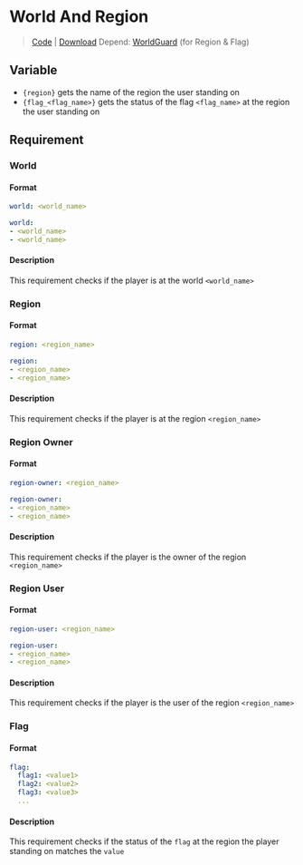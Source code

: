 # World And Region
> [Code](https://github.com/BetterGUI-MC/World-And-Region/) | [Download](https://ci.codemc.io/job/BetterGUI-MC/view/Addon/job/World%20And%20Region/)
> Depend: [WorldGuard](https://dev.bukkit.org/projects/worldguard) (for Region & Flag)

## Variable
* `{region}` gets the name of the region the user standing on
* `{flag_<flag_name>}` gets the status of the flag `<flag_name>` at the region the user standing on

## Requirement

### World

#### Format
```yaml
world: <world_name>
```
```yaml
world:
- <world_name>
- <world_name>
```

#### Description
This requirement checks if the player is at the world `<world_name>`

### Region

#### Format
```yaml
region: <region_name>
```
```yaml
region:
- <region_name>
- <region_name>
```

#### Description
This requirement checks if the player is at the region `<region_name>`

### Region Owner

#### Format
```yaml
region-owner: <region_name>
```
```yaml
region-owner:
- <region_name>
- <region_name>
```

#### Description
This requirement checks if the player is the owner of the region `<region_name>`

### Region User

#### Format
```yaml
region-user: <region_name>
```
```yaml
region-user:
- <region_name>
- <region_name>
```

#### Description
This requirement checks if the player is the user of the region `<region_name>`

### Flag

#### Format
```yaml
flag:
  flag1: <value1>
  flag2: <value2>
  flag3: <value3>
  ...
```

#### Description
This requirement checks if the status of the `flag` at the region the player standing on matches the `value`